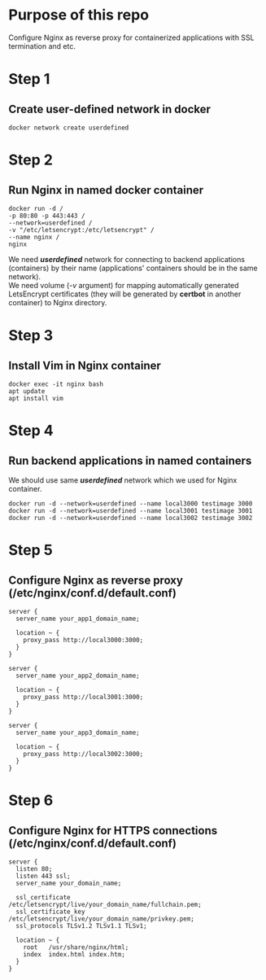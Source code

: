 # Purpose of this repo
Configure Nginx as reverse proxy for containerized applications with SSL termination and etc.

# Step 1
## Create user-defined network in docker
```
docker network create userdefined
```

# Step 2
## Run Nginx in named docker container
```
docker run -d /
-p 80:80 -p 443:443 /
--network=userdefined /
-v "/etc/letsencrypt:/etc/letsencrypt" /
--name nginx /
nginx
```

We need ***userdefined*** network for connecting to backend applications (containers) by their name (applications' containers should be in the same network).  
We need volume (*-v* argument) for mapping automatically generated LetsEncrypt certificates (they will be generated by **certbot** in another container) to Nginx directory.

# Step 3
## Install Vim in Nginx container
```
docker exec -it nginx bash  
apt update  
apt install vim
```

# Step 4
## Run backend applications in named containers
We should use same ***userdefined*** network which we used for Nginx container.
```
docker run -d --network=userdefined --name local3000 testimage 3000
docker run -d --network=userdefined --name local3001 testimage 3001
docker run -d --network=userdefined --name local3002 testimage 3002
```

# Step 5
## Configure Nginx as reverse proxy (/etc/nginx/conf.d/default.conf)
```
server {
  server_name your_app1_domain_name;

  location ~ {
    proxy_pass http://local3000:3000;
  }
}

server {
  server_name your_app2_domain_name;

  location ~ {
    proxy_pass http://local3001:3000;
  }
}

server {
  server_name your_app3_domain_name;

  location ~ {
    proxy_pass http://local3002:3000;
  }
}
```

# Step 6
## Configure Nginx for HTTPS connections (/etc/nginx/conf.d/default.conf)
```
server {
  listen 80;
  listen 443 ssl;
  server_name your_domain_name;
  
  ssl_certificate /etc/letsencrypt/live/your_domain_name/fullchain.pem;
  ssl_certificate_key /etc/letsencrypt/live/your_domain_name/privkey.pem;
  ssl_protocols TLSv1.2 TLSv1.1 TLSv1;
  
  location ~ {
    root   /usr/share/nginx/html;
    index  index.html index.htm;
  }
}
```
